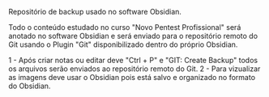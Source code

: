 Repositório de backup usado no software Obsidian.

Todo o conteúdo estudado no curso "Novo Pentest Profissional" será anotado no software Obsidian e será enviado para o repositório remoto do Git usando o Plugin "Git" disponibilizado dentro do próprio Obsidian.

1 - Após criar notas ou editar deve "Ctrl + P" e "GIT: Create Backup" todos os arquivos serão enviados ao repositório remoto do Git.
2 - Para vizualizar as imagens deve usar o Obsidian pois está salvo e organizado no formato do Obsidian.
